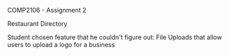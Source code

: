 COMP2106 - Assignment 2

Restaurant Directory

Student chosen feature that he couldn't figure out:
File Uploads that allow users to upload a logo for a business

